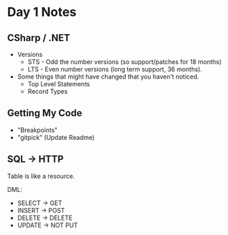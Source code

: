 # Day 1 Notes

## CSharp / .NET

- Versions 
    - STS - Odd the number versions (so support/patches for 18 months)
    - LTS  - Even number versions (long term support, 36 months).
- Some things that might have changed that you haven't noticed.
    - Top Level Statements
    - Record Types

## Getting My Code
- "Breakpoints"
- "gitpick" (Update Readme)


## SQL -> HTTP

Table is like a resource.

DML:
- SELECT -> GET
- INSERT -> POST
- DELETE -> DELETE
- UPDATE -> NOT PUT 